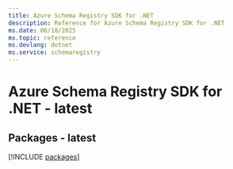 ```yaml
---
title: Azure Schema Registry SDK for .NET
description: Reference for Azure Schema Registry SDK for .NET
ms.date: 06/18/2025
ms.topic: reference
ms.devlang: dotnet
ms.service: schemaregistry
---
```

# Azure Schema Registry SDK for .NET - latest
## Packages - latest
[!INCLUDE [packages](schema-registry-index.md)]